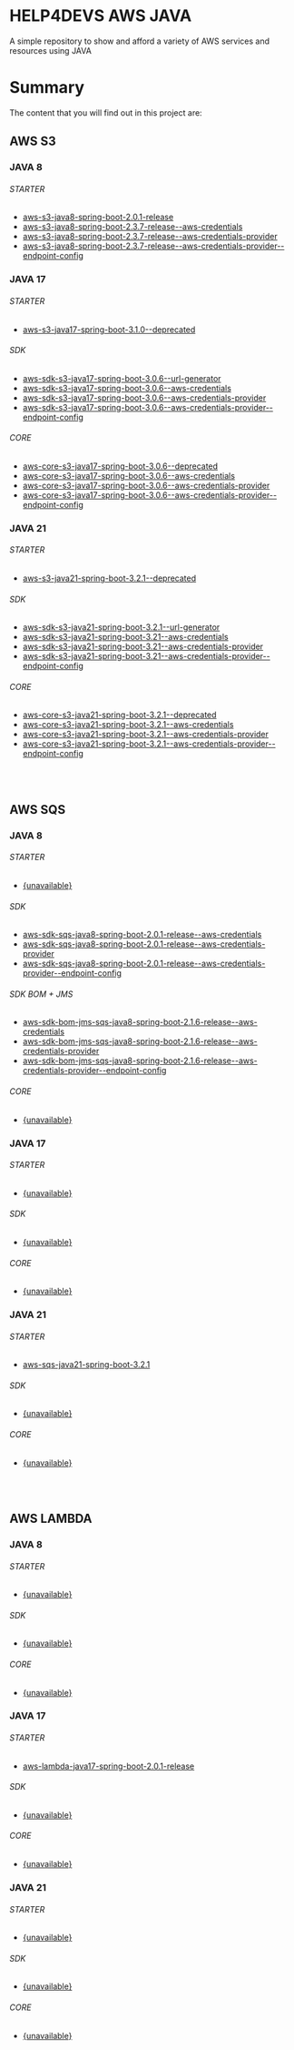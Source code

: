 # HELP4DEVS AWS JAVA
A simple repository to show and afford a variety of AWS services and resources using JAVA

# Summary

The content that you will find out in this project are:

## AWS S3

### JAVA 8

###### STARTER
- <a href="https://github.com/huntercodexs/help4devs-aws/tree/aws-s3-java8-spring-boot-2.0.1-release">aws-s3-java8-spring-boot-2.0.1-release</a>
- <a href="https://github.com/huntercodexs/help4devs-aws/tree/aws-s3-java8-spring-boot-2.3.7-release--aws-credentials">aws-s3-java8-spring-boot-2.3.7-release--aws-credentials</a>
- <a href="https://github.com/huntercodexs/help4devs-aws/tree/aws-s3-java8-spring-boot-2.3.7-release--aws-credentials-provider">aws-s3-java8-spring-boot-2.3.7-release--aws-credentials-provider</a>
- <a href="https://github.com/huntercodexs/help4devs-aws/tree/aws-s3-java8-spring-boot-2.3.7-release--aws-credentials-provider--endpoint-config">aws-s3-java8-spring-boot-2.3.7-release--aws-credentials-provider--endpoint-config</a>

### JAVA 17

###### STARTER
- <a href="https://github.com/huntercodexs/help4devs-aws/tree/aws-s3-java17-spring-boot-3.1.0--deprecated">aws-s3-java17-spring-boot-3.1.0--deprecated</a>

###### SDK
- <a href="https://github.com/huntercodexs/help4devs-aws/tree/aws-sdk-s3-java17-spring-boot-3.0.6--url-generator">aws-sdk-s3-java17-spring-boot-3.0.6--url-generator</a>
- <a href="https://github.com/huntercodexs/help4devs-aws/tree/aws-sdk-s3-java17-spring-boot-3.0.6--aws-credentials">aws-sdk-s3-java17-spring-boot-3.0.6--aws-credentials</a>
- <a href="https://github.com/huntercodexs/help4devs-aws/tree/aws-sdk-s3-java17-spring-boot-3.0.6--aws-credentials-provider">aws-sdk-s3-java17-spring-boot-3.0.6--aws-credentials-provider</a>
- <a href="https://github.com/huntercodexs/help4devs-aws/tree/aws-sdk-s3-java17-spring-boot-3.0.6--aws-credentials-provider--endpoint-config">aws-sdk-s3-java17-spring-boot-3.0.6--aws-credentials-provider--endpoint-config</a>

###### CORE
- <a href="https://github.com/huntercodexs/help4devs-aws/tree/aws-core-s3-java17-spring-boot-3.0.6--deprecated">aws-core-s3-java17-spring-boot-3.0.6--deprecated</a>
- <a href="https://github.com/huntercodexs/help4devs-aws/tree/aws-core-s3-java17-spring-boot-3.0.6--aws-credentials">aws-core-s3-java17-spring-boot-3.0.6--aws-credentials</a>
- <a href="https://github.com/huntercodexs/help4devs-aws/tree/aws-core-s3-java17-spring-boot-3.0.6--aws-credentials-provider">aws-core-s3-java17-spring-boot-3.0.6--aws-credentials-provider</a>
- <a href="https://github.com/huntercodexs/help4devs-aws/tree/aws-core-s3-java17-spring-boot-3.0.6--aws-credentials-provider--endpoint-config">aws-core-s3-java17-spring-boot-3.0.6--aws-credentials-provider--endpoint-config</a>

### JAVA 21

###### STARTER
- <a href="https://github.com/huntercodexs/help4devs-aws/tree/aws-s3-java21-spring-boot-3.2.1--deprecated">aws-s3-java21-spring-boot-3.2.1--deprecated</a>

###### SDK
- <a href="https://github.com/huntercodexs/help4devs-aws/tree/aws-sdk-s3-java21-spring-boot-3.2.1--url-generator">aws-sdk-s3-java21-spring-boot-3.2.1--url-generator</a>
- <a href="https://github.com/huntercodexs/help4devs-aws/tree/aws-sdk-s3-java21-spring-boot-3.21--aws-credentials">aws-sdk-s3-java21-spring-boot-3.21--aws-credentials</a>
- <a href="https://github.com/huntercodexs/help4devs-aws/tree/aws-sdk-s3-java21-spring-boot-3.21--aws-credentials-provider">aws-sdk-s3-java21-spring-boot-3.21--aws-credentials-provider</a>
- <a href="https://github.com/huntercodexs/help4devs-aws/tree/aws-sdk-s3-java21-spring-boot-3.21--aws-credentials-provider--endpoint-config">aws-sdk-s3-java21-spring-boot-3.21--aws-credentials-provider--endpoint-config</a>

###### CORE
- <a href="https://github.com/huntercodexs/help4devs-aws/tree/aws-core-s3-java21-spring-boot-3.2.1--deprecated">aws-core-s3-java21-spring-boot-3.2.1--deprecated</a>
- <a href="https://github.com/huntercodexs/help4devs-aws/tree/aws-core-s3-java21-spring-boot-3.2.1--aws-credentials">aws-core-s3-java21-spring-boot-3.2.1--aws-credentials</a>
- <a href="https://github.com/huntercodexs/help4devs-aws/tree/aws-core-s3-java21-spring-boot-3.2.1--aws-credentials-provider">aws-core-s3-java21-spring-boot-3.2.1--aws-credentials-provider</a>
- <a href="https://github.com/huntercodexs/help4devs-aws/tree/aws-core-s3-java21-spring-boot-3.2.1--aws-credentials-provider--endpoint-config">aws-core-s3-java21-spring-boot-3.2.1--aws-credentials-provider--endpoint-config</a>

<br />
<br />

## AWS SQS

### JAVA 8

###### STARTER
- <a href="https://github.com/huntercodexs/help4devs-aws/tree/{unavailable}">{unavailable}</a>

###### SDK
- <a href="https://github.com/huntercodexs/help4devs-aws/tree/aws-sdk-sqs-java8-spring-boot-2.0.1-release--aws-credentials">aws-sdk-sqs-java8-spring-boot-2.0.1-release--aws-credentials</a>
- <a href="https://github.com/huntercodexs/help4devs-aws/tree/aws-sdk-sqs-java8-spring-boot-2.0.1-release--aws-credentials-provider">aws-sdk-sqs-java8-spring-boot-2.0.1-release--aws-credentials-provider</a>
- <a href="https://github.com/huntercodexs/help4devs-aws/tree/aws-sdk-sqs-java8-spring-boot-2.0.1-release--aws-credentials-provider--endpoint-config">aws-sdk-sqs-java8-spring-boot-2.0.1-release--aws-credentials-provider--endpoint-config</a>

###### SDK BOM + JMS
- <a href="https://github.com/huntercodexs/help4devs-aws/tree/aws-sdk-bom-jms-sqs-java8-spring-boot-2.1.6-release--aws-credentials">aws-sdk-bom-jms-sqs-java8-spring-boot-2.1.6-release--aws-credentials</a>
- <a href="https://github.com/huntercodexs/help4devs-aws/tree/aws-sdk-bom-jms-sqs-java8-spring-boot-2.1.6-release--aws-credentials-provider">aws-sdk-bom-jms-sqs-java8-spring-boot-2.1.6-release--aws-credentials-provider</a>
- <a href="https://github.com/huntercodexs/help4devs-aws/tree/aws-sdk-bom-jms-sqs-java8-spring-boot-2.1.6-release--aws-credentials-provider--endpoint-config">aws-sdk-bom-jms-sqs-java8-spring-boot-2.1.6-release--aws-credentials-provider--endpoint-config</a>

###### CORE
- <a href="https://github.com/huntercodexs/help4devs-aws/tree/{unavailable}">{unavailable}</a>

### JAVA 17

###### STARTER
- <a href="https://github.com/huntercodexs/help4devs-aws/tree/{unavailable}">{unavailable}</a>

###### SDK
- <a href="https://github.com/huntercodexs/help4devs-aws/tree/{unavailable}">{unavailable}</a>

###### CORE
- <a href="https://github.com/huntercodexs/help4devs-aws/tree/{unavailable}">{unavailable}</a>

### JAVA 21

###### STARTER
- <a href="https://github.com/huntercodexs/help4devs-aws/tree/aws-sqs-java21-spring-boot-3.2.1">aws-sqs-java21-spring-boot-3.2.1</a>

###### SDK
- <a href="https://github.com/huntercodexs/help4devs-aws/tree/{unavailable}">{unavailable}</a>

###### CORE
- <a href="https://github.com/huntercodexs/help4devs-aws/tree/{unavailable}">{unavailable}</a>

<br />
<br />

## AWS LAMBDA

### JAVA 8

###### STARTER
- <a href="https://github.com/huntercodexs/help4devs-aws/tree/{unavailable}">{unavailable}</a>

###### SDK
- <a href="https://github.com/huntercodexs/help4devs-aws/tree/{unavailable}">{unavailable}</a>

###### CORE
- <a href="https://github.com/huntercodexs/help4devs-aws/tree/{unavailable}">{unavailable}</a>

### JAVA 17

###### STARTER
- <a href="https://github.com/huntercodexs/help4devs-aws/tree/aws-lambda-java17-spring-boot-2.0.1-release">aws-lambda-java17-spring-boot-2.0.1-release</a>

###### SDK
- <a href="https://github.com/huntercodexs/help4devs-aws/tree/{unavailable}">{unavailable}</a>

###### CORE
- <a href="https://github.com/huntercodexs/help4devs-aws/tree/{unavailable}">{unavailable}</a>

### JAVA 21

###### STARTER
- <a href="https://github.com/huntercodexs/help4devs-aws/tree/{unavailable}">{unavailable}</a>

###### SDK
- <a href="https://github.com/huntercodexs/help4devs-aws/tree/{unavailable}">{unavailable}</a>

###### CORE
- <a href="https://github.com/huntercodexs/help4devs-aws/tree/{unavailable}">{unavailable}</a>
